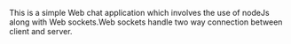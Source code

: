 This is a simple Web chat application which involves the use of nodeJs along with Web sockets.Web sockets handle two way connection between client and server.
